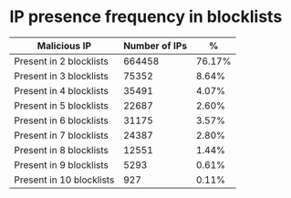 # IP presence frequency in blocklists
| Malicious IP | Number of IPs | % |
|----|----|----|
| Present in 2 blocklists | 664458 | 76.17% |
| Present in 3 blocklists | 75352 | 8.64% |
| Present in 4 blocklists | 35491 | 4.07% |
| Present in 5 blocklists | 22687 | 2.60% |
| Present in 6 blocklists | 31175 | 3.57% |
| Present in 7 blocklists | 24387 | 2.80% |
| Present in 8 blocklists | 12551 | 1.44% |
| Present in 9 blocklists | 5293 | 0.61% |
| Present in 10 blocklists | 927 | 0.11% |
